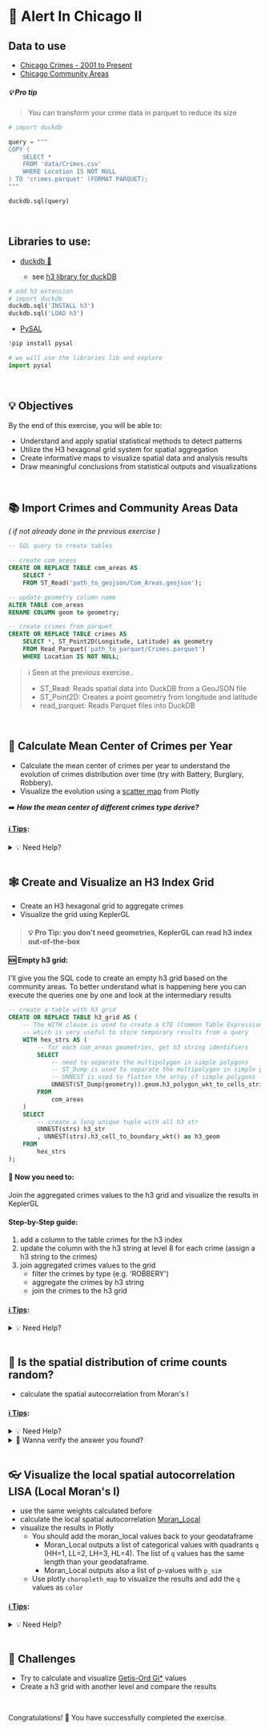 # 🚓  Alert In Chicago II

## Data to use
- [Chicago Crimes - 2001 to Present](https://data.cityofchicago.org/Public-Safety/Crimes-2001-to-Present/ijzp-q8t2)
- [Chicago Community Areas](https://data.cityofchicago.org/d/cauq-8yn6)


##### 💡 Pro tip 
> You can transform your crime data in parquet to reduce its size
```python
# import duckdb

query = """
COPY (
    SELECT * 
    FROM 'data/Crimes.csv'
    WHERE Location IS NOT NULL
) TO 'crimes.parquet' (FORMAT PARQUET);
"""

duckdb.sql(query)
```

<br> 

## Libraries to use:

- [duckdb 🦆](https://duckdb.org/docs/api/python/overview)

  - see [h3 library for duckDB](https://community-extensions.duckdb.org/extensions/h3.html)

```python
# add h3 extension
# import duckdb
duckdb.sql('INSTALL h3')
duckdb.sql('LOAD h3')
```

- [PySAL](https://pysal.org/packages/)

```python
!pip install pysal
```
```python
# we will use the libraries lib and explore 
import pysal
```

<br>

## 💡 Objectives

By the end of this exercise, you will be able to:

- Understand and apply spatial statistical methods to detect patterns
- Utilize the H3 hexagonal grid system for spatial aggregation
- Create informative maps to visualize spatial data and analysis results
- Draw meaningful conclusions from statistical outputs and visualizations

<br>

## 📚 Import Crimes and Community Areas Data 

_( if not already done in the previous exercise )_

```sql
-- SQL query to create tables

-- create com_areas
CREATE OR REPLACE TABLE com_areas AS
    SELECT *
    FROM ST_Read('path_to_geojson/Com_Areas.geojson');

-- update geometry column name
ALTER TABLE com_areas 
RENAME COLUMN geom to geometry;

-- create crimes from parquet
CREATE OR REPLACE TABLE crimes AS
    SELECT *, ST_Point2D(Longitude, Latitude) as geometry 
    FROM Read_Parquet('path_to_parquet/Crimes.parquet')
    WHERE Location IS NOT NULL;
```

> ℹ️ Seen at the previous exercise..
> - ST_Read: Reads spatial data into DuckDB from a GeoJSON file
> - ST_Point2D: Creates a point geometry from longitude and latitude
> - read_parquet: Reads Parquet files into DuckDB

<br>

## 📍 Calculate Mean Center of Crimes per Year

- Calculate the mean center of crimes per year to understand the evolution of crimes distribution over time (try with Battery, Burglary, Robbery).
- Visualize the evolution using a [scatter map](https://plotly.com/python/tile-map-layers/) from Plotly 

➡️ **_How the mean center of different crimes type derive?_**


#### <u>ℹ️ Tips</u>:
<details>
    <summary>💡 Need Help?</summary>
    <br>

> The mean center is the average location of crime points

> You will need the following SQL keyword:
> - `AVG(col)` to get the average (= mean) of a column (do it for all Latitude and all Longitude)
> - `GROUP BY col` to group the data by type and year

</details>

<br>

## 🕸️ Create and Visualize an H3 Index Grid

- Create an H3 hexagonal grid to aggregate crimes
- Visualize the grid using KeplerGL

> #### 💡 Pro Tip: you don't need geometries, KeplerGL can read h3 index out-of-the-box 

#### 🆘 Empty h3 grid:
I'll give you the SQL code to create an empty h3 grid based on the community areas. To better understand what is happening here you can execute the queries one by one and look at the intermediary results

```SQL
-- create a table with h3 grid
CREATE OR REPLACE TABLE h3_grid AS (
    -- The WITH clause is used to create a CTE (Common Table Expression), 
    -- which is very useful to store temporary results from a query
    WITH hex_strs AS (
        -- for each com_areas geometries, get h3 string identifiers
        SELECT
            -- need to separate the multipolygon in simple polygons
            -- ST_Dump is used to separate the multipolygon in simple polygons
            -- UNNEST is used to flatten the array of simple polygons
            UNNEST(ST_Dump(geometry)).geom.h3_polygon_wkt_to_cells_string(8) as strs
        FROM  
            com_areas
    )
    SELECT 
        -- create a long unique tuple with all h3 str
        UNNEST(strs) h3_str
        , UNNEST(strs).h3_cell_to_boundary_wkt() as h3_geom 
    FROM 
        hex_strs
);
```

#### 🫵 Now you need to:

Join the aggregated crimes values to the h3 grid and visualize the results in KeplerGL 

#### Step-by-Step guide: 

1. add a column to the table crimes for the h3 index
2. update the column with the h3 string at level 8 for each crime (assign a h3 string to the crimes)
3. join aggregated crimes values to the grid
    - filter the crimes by type (e.g. 'ROBBERY') 
    - aggregate the crimes by h3 string
    - join the crimes to the h3 grid

#### <u>ℹ️ Tips</u>:
<details>
    <summary>💡 Need Help?</summary>
    <br>

> You will need the following SQL keyword:
> - `ALTER TABLE table ADD COLUMN IF NOT EXISTS col type;` to create a new column (think about the type, here it is a string -> VARCHAR in SQL)
> - `UPDATE table SET old_col = new_col` to update the values of the new column
> - `h3_latlng_to_cell_string(lat, lon, h3_level)` to create the h3 string
> - `FROM tab1 JOIN tab2 ON tab1.col = tab2.col` to join two tables
>
>  👀 look at the documentation of [h3](https://community-extensions.duckdb.org/extensions/h3.html)

</details>

<br>

## 🎲 Is the spatial distribution of crime counts random?

- calculate the spatial autocorrelation from Moran's I

#### <u>ℹ️ Tips</u>:
<details>
    <summary>💡 Need Help?</summary>
    <br>

> You will need the following functions:  <br>
> 1. calculate the [weights](https://pysal.org/libpysal/generated/libpysal.weights.Rook.html) of the hexagons <br>
> 2. transpose your weights in rows <br>
> 3. calculate the [Moran](https://pysal.org/esda/generated/esda.Moran.html) value from the package esda
> 
> you can find a great example [here 👀](https://kazumatsuda.medium.com/exploratory-spatial-data-analysis-esda-spatial-autocorrelation-71b5782c19d6)
</details>
<details>
  <summary>👀 Wanna verify the answer you found?</summary>
    <br>

> for ROBBERYs: <br>
> Moran's I: 0.662 <br>
> p-value: 0.001 <br>
> => it is significantly  clustered

</details>

<br>

## 👓 Visualize the local spatial autocorrelation LISA (Local Moran's I) 

- use the same weights calculated before 
- calculate the local spatial autocorrelation [Moran_Local](https://pysal.org/esda/generated/esda.Moran_Local.html#esda.Moran_Local.__init__)
- visualize the results in Plotly
  - You should add the moran_local values back to your geodataframe
    - Moran_Local outputs a list of categorical values with quadrants `q` (HH=1, LL=2, LH=3, HL=4). The list of `q` values has the same length than your geodataframe.
    - Moran_Local outputs also a list of p-values with `p_sim`
  - Use plotly `choropleth_map` to visualize the results and add the `q` values as `color`  

#### <u>ℹ️ Tips</u>:
<details>
    <summary>💡 Need Help?</summary>
    <br>

> You can follow the same example as before [here 👀](https://kazumatsuda.medium.com/exploratory-spatial-data-analysis-esda-spatial-autocorrelation-71b5782c19d6)
</details>

<br>

## 🥊 Challenges
- Try to calculate and visualize [Getis-Ord Gi*](https://pysal.org/esda/generated/esda.G_Local.html) values
- Create a h3 grid with another level and compare the results

<br>

Congratulations! 🎉 You have successfully completed the exercise. 